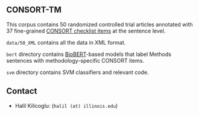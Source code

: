 ## CONSORT-TM ##

This corpus contains 50 randomized controlled trial articles annotated with 37 fine-grained [CONSORT checklist items](http://www.consort-statement.org/) at the sentence level. 

`data/50_XML` contains all the data in XML format. 

`bert` directory contains [BioBERT](https://github.com/dmis-lab/biobert)-based models that label Methods sentences with methodology-specific CONSORT items. 

`svm` directory contains SVM classifiers and relevant code.

## Contact

- Halil Kilicoglu:   (`halil (at) illinois.edu`) 
